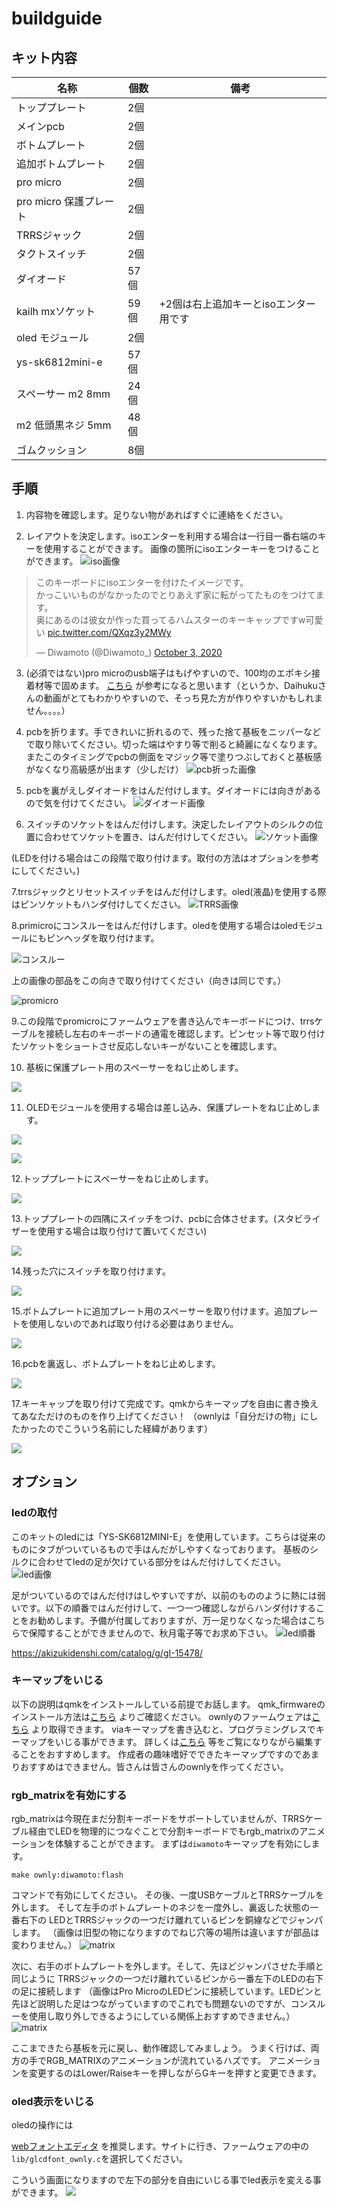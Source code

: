 # buildguide

## キット内容

| 名称                   | 個数 | 備考                                  | 
| ---------------------- | ---- | ------------------------------------- |
| トッププレート         | 2個  |                                       |
| メインpcb              | 2個  |                                       |
| ボトムプレート         | 2個  |                                       |
| 追加ボトムプレート     | 2個  |                                       |
| pro micro              | 2個  |                                       |
| pro micro 保護プレート | 2個  |                                       |
| TRRSジャック           | 2個  |                                       |
| タクトスイッチ         | 2個  |                                       |
| ダイオード             | 57個 |                                       |
| kailh mxソケット       | 59個 | +2個は右上追加キーとisoエンター用です |
| oled モジュール        | 2個  |                                       |
| ys-sk6812mini-e        | 57個 |                                       |
| スペーサー m2 8mm      | 24個 |                                       |
| m2 低頭黒ネジ 5mm      | 48個 |                                       |
| ゴムクッション         | 8個  |                                       |

## 手順

1. 内容物を確認します。足りない物があればすぐに連絡をください。

2. レイアウトを決定します。isoエンターを利用する場合は一行目一番右端のキーを使用することができます。
画像の箇所にisoエンターキーをつけることができます。
![iso画像](https://github.com/Diwamoto/ownly/blob/master/img/iso.png)

<blockquote class="twitter-tweet"><p lang="ja" dir="ltr">このキーボードにisoエンターを付けたイメージです。<br>かっこいいものがなかったのでとりあえず家に転がってたものをつけてます。<br>奥にあるのは彼女が作った買ってるハムスターのキーキャップですw可愛い <a href="https://t.co/QXqz3y2MWy">pic.twitter.com/QXqz3y2MWy</a></p>&mdash; Diwamoto (@Diwamoto_) <a href="https://twitter.com/Diwamoto_/status/1312257024906850304?ref_src=twsrc%5Etfw">October 3, 2020</a></blockquote> 


3. (必須ではない)pro microのusb端子はもげやすいので、100均のエポキシ接着材等で固めます。
<a href="https://youtu.be/b-uNS74-5Xw?t=205" target="_brank">こちら</a>
が参考になると思います（というか、Daihukuさんの動画がとてもわかりやすいので、そっち見た方が作りやすいかもしれません。。。。）

4. pcbを折ります。手できれいに折れるので、残った捨て基板をニッパーなどで取り除いてください。切った端はやすり等で削ると綺麗になくなります。またこのタイミングでpcbの側面をマジック等で塗りつぶしておくと基板感がなくなり高級感が出ます（少しだけ）
![pcb折った画像](https://github.com/Diwamoto/ownly/blob/master/img/PCB.JPG)

5. pcbを裏がえしダイオードをはんだ付けします。ダイオードには向きがあるので気を付けてください。
![ダイオード画像](https://github.com/Diwamoto/ownly/blob/master/img/ダイオード.png)

6. スイッチのソケットをはんだ付けします。決定したレイアウトのシルクの位置に合わせてソケットを置き、はんだ付けしてください。
![ソケット画像](https://github.com/Diwamoto/ownly/blob/master/img/ソケット.png)

(LEDを付ける場合はこの段階で取り付けます。取付の方法はオプションを参考にしてください。)

7.trrsジャックとリセットスイッチをはんだ付けします。oled(液晶)を使用する際はピンソケットもハンダ付けしてください。
![TRRS画像](https://github.com/Diwamoto/ownly/blob/master/img/TRRS.png)

8.primicroにコンスルーをはんだ付けします。oledを使用する場合はoledモジュールにもピンヘッダを取り付けます。

![コンスルー](https://github.com/Diwamoto/ownly/blob/master/img/コンスルー.png)


上の画像の部品をこの向きで取り付けてください（向きは同じです。）

![promicro](https://github.com/Diwamoto/ownly/blob/master/img/pro-micro.png)


9.この段階でpromicroにファームウェアを書き込んでキーボードにつけ、trrsケーブルを接続し左右のキーボードの通電を確認します。ピンセット等で取り付けたソケットをショートさせ反応しないキーがないことを確認します。

10. 基板に保護プレート用のスペーサーをねじ止めします。

![](https://github.com/Diwamoto/ownly/blob/master/img/保護プレートスペーサー.png)

11. OLEDモジュールを使用する場合は差し込み、保護プレートをねじ止めします。

![](https://github.com/Diwamoto/ownly/blob/master/img/OLED差し込み.png)

![](https://github.com/Diwamoto/ownly/blob/master/img/保護プレート.png)

12.トッププレートにスペーサーをねじ止めします。

![](https://github.com/Diwamoto/ownly/blob/master/img/スペーサー.png)


13.トッププレートの四隅にスイッチをつけ、pcbに合体させます。(スタビライザーを使用する場合は取り付けて置いてください)

![](https://github.com/Diwamoto/ownly/blob/master/img/取り付け.png)

14.残った穴にスイッチを取り付けます。

![](https://github.com/Diwamoto/ownly/blob/master/img/スイッチ取り付け両手.png)

15.ボトムプレートに追加プレート用のスペーサーを取り付けます。追加プレートを使用しないのであれば取り付ける必要はありません。

![](https://github.com/Diwamoto/ownly/blob/master/img/ボトムスペーサー.png)

16.pcbを裏返し、ボトムプレートをねじ止めします。

![](https://github.com/Diwamoto/ownly/blob/master/img/ボトムプレート取り付け.png)


17.キーキャップを取り付けて完成です。qmkからキーマップを自由に書き換えてあなただけのものを作り上げてください！
（ownlyは「自分だけの物」にしたかったのでこういう名前にした経緯があります）

![](https://github.com/Diwamoto/ownly/blob/master/img/完成.png)
## オプション

### ledの取付
このキットのledには「YS-SK6812MINI-E」を使用しています。こちらは従来のものにタブがついているもので手はんだがしやすくなっております。
基板のシルクに合わせてledの足が欠けている部分をはんだ付けしてください。
![led画像](https://github.com/Diwamoto/ownly/blob/master/img/LED.png)

足がついているのではんだ付けはしやすいですが、以前のもののように熱には弱いです。以下の順番ではんだ付けして、一つ一つ確認しながらハンダ付けすることをお勧めします。予備が付属しておりますが、万一足りなくなった場合はこちらで保障することができませんので、秋月電子等でお求め下さい。
![led順番](https://github.com/Diwamoto/ownly/blob/master/img/LED順番.jpg)

https://akizukidenshi.com/catalog/g/gI-15478/

### キーマップをいじる

以下の説明はqmkをインストールしている前提でお話します。
qmk_firmwareのインストール方法は[こちら](https://gist.github.com/MarchRaBBiT/bd14d97feb614f5a0df560dbed48135c)
よりご確認ください。
ownlyのファームウェアは<a href="https://github.com/Diwamoto/qmk_firmware/tree/ownly" target="_brank">こちら</a>
より取得できます。
viaキーマップを書き込むと、プログラミングレスでキーマップをいじる事ができます。
詳しくは<a href="https://salicylic-acid3.hatenablog.com/entry/via-manual" target="_brank">こちら</a>
等をご覧になりながら編集することをおすすめします。
作成者の趣味嗜好でできたキーマップですのであまりおすすめはできません。皆さんは皆さんのownlyを作ってください。

### rgb_matrixを有効にする
rgb_matrixは今現在まだ分割キーボードをサポートしていませんが、TRRSケーブル経由でLEDを物理的につなぐことで分割キーボードでもrgb_matrixのアニメーションを体験することができます。
まずは`diwamoto`キーマップを有効にします。
```
make ownly:diwamoto:flash

```
コマンドで有効にしてください。
その後、一度USBケーブルとTRRSケーブルを外します。
そして左手のボトムプレートのネジを一度外し、裏返した状態の一番右下の
LEDとTRRSジャックの一つだけ離れているピンを銅線などでジャンパします。
（画像は旧型の物になりますのでねじ穴等の場所は違いますが部品は変わりません。）
![matrix](https://github.com/Diwamoto/ownly/blob/master/img/matrix左.png)

次に、右手のボトムプレートを外します。そして、先ほどジャンパさせた手順と同じように
TRRSジャックの一つだけ離れているピンから一番左下のLEDの右下の足に接続します
（画像はPro MicroのLEDピンに接続しています。LEDピンと先ほど説明した足はつながっていますのでこれでも問題ないのですが、コンスルーを使用し取り外しできるようにしている関係上おすすめできません。）
![matrix](https://github.com/Diwamoto/ownly/blob/master/img/matrix右.png)


ここまできたら基板を元に戻し、動作確認してみましょう。
うまく行けば、両方の手でRGB_MATRIXのアニメーションが流れているハズです。
アニメーションを変更するのはLower/Raiseキーを押しながらGキーを押すと変更できます。



### oled表示をいじる

oledの操作には

<a href="https://helixfonteditor.netlify.app/" target="_brank">webフォントエディタ</a>
を推奨します。サイトに行き、ファームウェアの中の`lib/glcdfont_ownly.c`を選択してください。

こういう画面になりますので左下の部分を自由にいじる事でled表示を変える事ができます。
![](https://github.com/Diwamoto/ownly/blob/master/img/oledfont.png)
